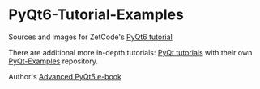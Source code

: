 # PyQt6-Tutorial-Examples
Sources and images for ZetCode's [PyQt6 tutorial](http://zetcode.com/pyqt6/)

There are additional more in-depth tutorials: [PyQt tutorials](http://zetcode.com/all/#pyqt) 
with their own [PyQt-Examples](https://github.com/janbodnar/PyQt-Examples) repository.


Author's [Advanced PyQt5 e-book](http://zetcode.com/ebooks/advancedpyqt5/)
